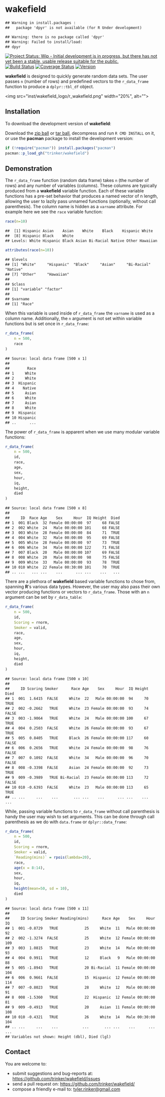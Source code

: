 # wakefield


```
## Warning in install.packages :
##   package 'dpyr' is not available (for R Under development)
```

```
## Warning: there is no package called 'dpyr'
## Warning: Failed to install/load:
## dpyr
```

[![Project Status: Wip - Initial development is in progress, but there has not yet been a stable, usable release suitable for the public.](http://www.repostatus.org/badges/0.1.0/wip.svg)](http://www.repostatus.org/#wip)
[![Build Status](https://travis-ci.org/trinker/wakefield.svg?branch=master)](https://travis-ci.org/trinker/wakefield)
[![Coverage Status](https://coveralls.io/repos/trinker/wakefield/badge.svg?branch=master)](https://coveralls.io/r/trinker/wakefield?branch=master)
<a href="https://img.shields.io/badge/Version-0.0.1-orange.svg"><img src="https://img.shields.io/badge/Version-0.0.1-orange.svg" alt="Version"/></a></p>

**wakefield** is designed to quickly generate random data sets.  The user passes `n` (number of rows) and predefined vectors to the `r_data_frame` function to produce a `dplyr::tbl_df` object.

<img src="inst/wakefield_logo/r_wakefield.png" width="20%", alt="">  

## Installation

To download the development version of **wakefield**:

Download the [zip ball](https://github.com/trinker/wakefield/zipball/master) or [tar ball](https://github.com/trinker/wakefield/tarball/master), decompress and run `R CMD INSTALL` on it, or use the **pacman** package to install the development version:

```r
if (!require("pacman")) install.packages("pacman")
pacman::p_load_gh("trinker/wakefield")
```

## Demonstration

The `r_data_frame` function (random data frame) takes `n` (the number of rows) and any number of variables (columns).  These columns are typically produced from a **wakefield** variable function.  Each of these variable functions has a pre-set behavior that produces a named vector of n length, allowing the user to lazily pass unnamed functions (optionally, without call parenthesis).  The column name is hidden as a `varname` attribute.  For example here we see the `race` variable function:


```r
race(n=10)
```

```
##  [1] Hispanic Asian    Asian    White    Black    Hispanic White   
##  [8] Hispanic Black    White   
## Levels: White Hispanic Black Asian Bi-Racial Native Other Hawaiian
```

```r
attributes(race(n=10))
```

```
## $levels
## [1] "White"     "Hispanic"  "Black"     "Asian"     "Bi-Racial" "Native"   
## [7] "Other"     "Hawaiian" 
## 
## $class
## [1] "variable" "factor"  
## 
## $varname
## [1] "Race"
```

When this variable is used inside of `r_data_frame` the `varname` is used as a column name.  Additionally, the `n` argument is not set within variable functions but is set once in `r_data_frame`:


```r
r_data_frame(
    n = 500,
    race
)
```

```
## Source: local data frame [500 x 1]
## 
##        Race
## 1     White
## 2     White
## 3  Hispanic
## 4    Native
## 5     Asian
## 6     White
## 7     Asian
## 8     White
## 9  Hispanic
## 10 Hispanic
## ..      ...
```

The power of `r_data_frame` is apparent when we use many modular variable functions:


```r
r_data_frame(
    n = 500,
    id,
    race,
    age,
    sex,
    hour,
    iq,
    height,
    died
)
```

```
## Source: local data frame [500 x 8]
## 
##     ID  Race Age    Sex     Hour  IQ Height  Died
## 1  001 Black  32 Female 00:00:00  97     68 FALSE
## 2  002 White  24   Male 00:00:00 101     68 FALSE
## 3  003 White  28 Female 00:00:00  84     71  TRUE
## 4  004 White  32   Male 00:00:00  95     69 FALSE
## 5  005 White  28 Female 00:00:00  97     73  TRUE
## 6  006 White  34   Male 00:00:00 122     71 FALSE
## 7  007 Black  20   Male 00:00:00 107     69 FALSE
## 8  008 White  20   Male 00:00:00  98     75 FALSE
## 9  009 White  33   Male 00:00:00  93     78  TRUE
## 10 010 White  22 Female 00:30:00 101     70  TRUE
## .. ...   ... ...    ...      ... ...    ...   ...
```


There are a plethora of **wakefield** based variable functions to chose from, spanning **R**'s various data types. However, the user may also pass their own vector producing functions or vectors to `r_data_frame`.  Those with an `n` argument can be set by `r_data_table`:


```r
r_data_frame(
    n = 500,
    id,
    Scoring = rnorm,
    Smoker = valid,
    race,
    age,
    sex,
    hour,
    iq,
    height,
    died
)
```

```
## Source: local data frame [500 x 10]
## 
##     ID Scoring Smoker      Race Age    Sex     Hour  IQ Height  Died
## 1  001  1.6415  FALSE     White  22   Male 00:00:00  94     70  TRUE
## 2  002 -0.2662   TRUE     White  23 Female 00:00:00  93     74 FALSE
## 3  003 -1.9064   TRUE     White  24   Male 00:00:00 100     67  TRUE
## 4  004  0.2503  FALSE     White  26 Female 00:00:00  93     67  TRUE
## 5  005  0.8405   TRUE     Black  26 Female 00:00:00 117     60 FALSE
## 6  006  0.2656   TRUE     White  24 Female 00:00:00  98     76 FALSE
## 7  007  0.1092  FALSE     White  34   Male 00:00:00  96     70 FALSE
## 8  008 -0.3398  FALSE     Asian  24 Female 00:00:00  92     73  TRUE
## 9  009 -0.3989   TRUE Bi-Racial  23 Female 00:00:00 113     72 FALSE
## 10 010 -0.6393  FALSE     White  23   Male 00:00:00 113     65  TRUE
## .. ...     ...    ...       ... ...    ...      ... ...    ...   ...
```

While, passing variable functions to `r_data_frame` without call parenthesis is handy the user may wish to set arguments.  This can be done through call parenthesis as we do with `data.frame` or `dplyr::data_frame`:


```r
r_data_frame(
    n = 500,
    id,
    Scoring = rnorm,
    Smoker = valid,
    `Reading(mins)` = rpois(lambda=20),  
    race,
    age(x = 8:14),
    sex,
    hour,
    iq,
    height(mean=50, sd = 10),
    died
)
```

```
## Source: local data frame [500 x 11]
## 
##     ID Scoring Smoker Reading(mins)      Race Age    Sex     Hour  IQ
## 1  001 -0.8729   TRUE            25     White  11   Male 00:00:00  92
## 2  002 -1.3274  FALSE            25     White  12 Female 00:00:00 109
## 3  003  1.0815   TRUE            23     White  14   Male 00:00:00  93
## 4  004  0.9911   TRUE            12     Black   9   Male 00:00:00  88
## 5  005 -1.8943   TRUE            20 Bi-Racial  11 Female 00:00:00 104
## 6  006  0.9661  FALSE            15  Hispanic  12 Female 00:00:00 114
## 7  007 -0.8023   TRUE            28     White  12   Male 00:00:00  91
## 8  008 -1.5360   TRUE            22  Hispanic  12 Female 00:00:00  81
## 9  009 -0.4913   TRUE            20     Asian  11 Female 00:00:00 108
## 10 010 -0.4321   TRUE            26     White  14   Male 00:30:00 104
## .. ...     ...    ...           ...       ... ...    ...      ... ...
## Variables not shown: Height (dbl), Died (lgl)
```



## Contact

You are welcome to:
* submit suggestions and bug-reports at: <https://github.com/trinker/wakefield/issues>
* send a pull request on: <https://github.com/trinker/wakefield/>
* compose a friendly e-mail to: <tyler.rinker@gmail.com>









